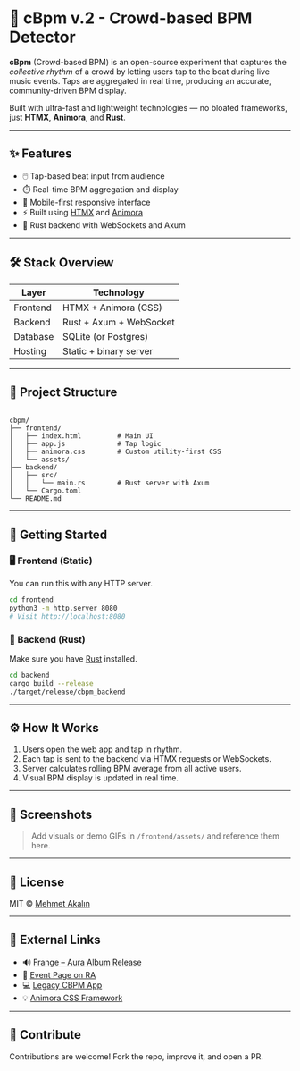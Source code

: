 # 🥁 cBpm v.2 - Crowd-based BPM Detector

**cBpm** (Crowd-based BPM) is an open-source experiment that captures the *collective rhythm* of a crowd by letting users tap to the beat during live music events. Taps are aggregated in real time, producing an accurate, community-driven BPM display.

Built with ultra-fast and lightweight technologies — no bloated frameworks, just **HTMX**, **Animora**, and **Rust**.

---

## ✨ Features

- 🖱️ Tap-based beat input from audience
- ⏱️ Real-time BPM aggregation and display
- 📲 Mobile-first responsive interface
- ⚡ Built using [HTMX](https://htmx.org) and [Animora](https://github.com/makalin/animora)
- 🔌 Rust backend with WebSockets and Axum

---

## 🛠️ Stack Overview

| Layer      | Technology            |
|------------|------------------------|
| Frontend   | HTMX + Animora (CSS)   |
| Backend    | Rust + Axum + WebSocket|
| Database   | SQLite (or Postgres)   |
| Hosting    | Static + binary server |

---

## 📁 Project Structure

```

cbpm/
├── frontend/
│   ├── index.html         # Main UI
│   ├── app.js             # Tap logic
│   ├── animora.css        # Custom utility-first CSS
│   └── assets/
├── backend/
│   ├── src/
│   │   └── main.rs        # Rust server with Axum
│   └── Cargo.toml
└── README.md

````

---

## 🚀 Getting Started

### 🖥 Frontend (Static)

You can run this with any HTTP server.

```bash
cd frontend
python3 -m http.server 8080
# Visit http://localhost:8080
````

### 🦀 Backend (Rust)

Make sure you have [Rust](https://www.rust-lang.org/tools/install) installed.

```bash
cd backend
cargo build --release
./target/release/cbpm_backend
```

---

## ⚙️ How It Works

1. Users open the web app and tap in rhythm.
2. Each tap is sent to the backend via HTMX requests or WebSockets.
3. Server calculates rolling BPM average from all active users.
4. Visual BPM display is updated in real time.

---

## 📸 Screenshots

> Add visuals or demo GIFs in `/frontend/assets/` and reference them here.

---

## 📜 License

MIT © [Mehmet Akalın](https://github.com/makalin)

---

## 🔗 External Links

* 🔊 [Frange – Aura Album Release](https://muzikonair.com/aura-adli-solo-albumunu-cikaran-frange-joker-no-19da/)
* 🎫 [Event Page on RA](https://ra.co/events/768088)
* 💻 [Legacy CBPM App](https://cbpm.soft112.com/)
* 💡 [Animora CSS Framework](https://github.com/makalin/animora)

---

## 🤝 Contribute

Contributions are welcome! Fork the repo, improve it, and open a PR.

